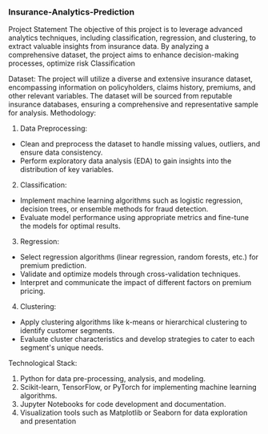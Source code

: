 ### Insurance-Analytics-Prediction ###

Project Statement
The objective of this project is to leverage advanced analytics techniques, including
classification, regression, and clustering, to extract valuable insights from insurance data. By
analyzing a comprehensive dataset, the project aims to enhance decision-making processes,
optimize risk Classification



Dataset:
The project will utilize a diverse and extensive insurance dataset, encompassing information on
policyholders, claims history, premiums, and other relevant variables. The dataset will be sourced
from reputable insurance databases, ensuring a comprehensive and representative sample for
analysis.
Methodology:
1. Data Preprocessing:
- Clean and preprocess the dataset to handle missing values, outliers, and ensure data consistency.
- Perform exploratory data analysis (EDA) to gain insights into the distribution of key variables.
2. Classification:
- Implement machine learning algorithms such as logistic regression, decision trees, or ensemble
methods for fraud detection.
- Evaluate model performance using appropriate metrics and fine-tune the models for optimal
results.
3. Regression:
- Select regression algorithms (linear regression, random forests, etc.) for premium prediction.
- Validate and optimize models through cross-validation techniques.
- Interpret and communicate the impact of different factors on premium pricing.
4. Clustering:
- Apply clustering algorithms like k-means or hierarchical clustering to identify customer segments.
- Evaluate cluster characteristics and develop strategies to cater to each segment's unique needs.

  
Technological Stack:
1. Python for data pre-processing, analysis, and modeling.
2. Scikit-learn, TensorFlow, or PyTorch for implementing machine learning algorithms.
3. Jupyter Notebooks for code development and documentation.
4. Visualization tools such as Matplotlib or Seaborn for data exploration and
presentation
